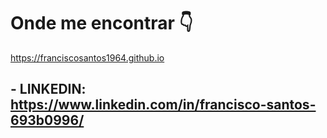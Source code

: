 # Onde me encontrar    :point_down:
https://franciscosantos1964.github.io



## - LINKEDIN: https://www.linkedin.com/in/francisco-santos-693b0996/


